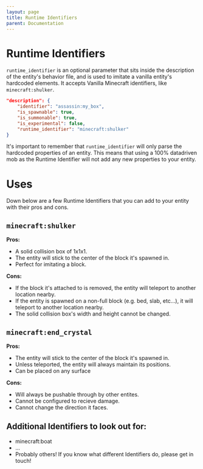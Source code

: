```yaml
---
layout: page
title: Runtime Identifiers
parent: Documentation
---
```


# Runtime Identifiers

`runtime_identifier` is an optional parameter that sits inside the description of the entity's behavior file, and is used to imitate a vanilla entity's hardcoded elements.
It accepts Vanilla Minecraft identifiers, like `minecraft:shulker`.

```json
"description": {
    "identifier": "assassin:my_box",
    "is_spawnable": true,
    "is_summonable": true,
    "is_experimental": false,
    "runtime_identifier": "minecraft:shulker"
}
```

It's important to remember that `runtime_identifier` will only parse the hardcoded properties of an entity. This means that using a 100% datadriven mob as the Runtime Identifier will not add any new properties to your entity.

# Uses

Down below are a few Runtime Identifiers that you can add to your entity with their pros and cons.

`minecraft:shulker`
---
**Pros:**
- A solid collision box of 1x1x1.
- The entity will stick to the center of the block it's spawned in.
- Perfect for imitating a block.

**Cons:**
- If the block it's attached to is removed, the entity will teleport to another location nearby.
- If the entity is spawned on a non-full block (e.g. bed, slab, etc...), it will teleport to another location nearby.
- The solid collision box's width and height cannot be changed.

`minecraft:end_crystal`
---
**Pros:**
- The entity will stick to the center of the block it's spawned in.
- Unless teleported, the entity will always maintain its positions.
- Can be placed on any surface

**Cons:**
- Will always be pushable through by other entites.
- Cannot be configured to recieve damage.
- Cannot change the direction it faces.

## Additional Identifiers to look out for:
 - minecraft:boat
 - ...
 - Probably others! If you know what different Identifiers do, please get in touch!